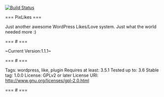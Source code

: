 [![Build Status](https://travis-ci.org/pixelgrade/pixlikes.png?branch=development)](https://travis-ci.org/pixelgrade/pixlikes)

=== PixLikes ===

Just another awesome WordPress Likes/Love system. Just what the world needed more :)

=== # ===

~Current Version:1.1.1~

=== # ===

Tags: wordpress, like, plugin
Requires at least: 3.5.1
Tested up to: 3.6
Stable tag: 1.0.0
License: GPLv2 or later
License URI: http://www.gnu.org/licenses/gpl-2.0.html

=== # ===
